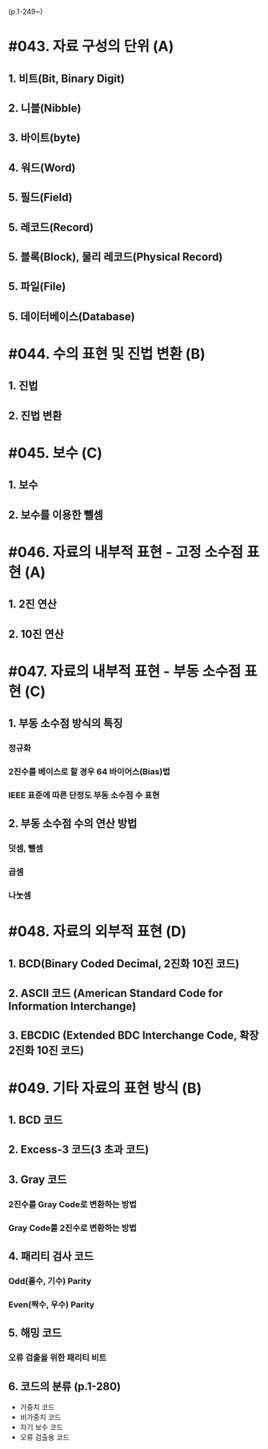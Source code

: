 (p.1-249~)

# #043. 자료 구성의 단위 (A)
## 1. 비트(Bit, Binary Digit)
## 2. 니블(Nibble)
## 3. 바이트(byte)
## 4. 워드(Word)
## 5. 필드(Field)
## 5. 레코드(Record)
## 5. 블록(Block), 물리 레코드(Physical Record)
## 5. 파일(File)
## 5. 데이터베이스(Database)


# #044. 수의 표현 및 진법 변환 (B)
## 1. 진법
## 2. 진법 변환


# #045. 보수 (C)
## 1. 보수
## 2. 보수를 이용한 뺄셈


# #046. 자료의 내부적 표현 - 고정 소수점 표현 (A)
## 1. 2진 연산
## 2. 10진 연산


# #047. 자료의 내부적 표현 - 부동 소수점 표현 (C)
## 1. 부동 소수점 방식의 특징
### 정규화
### 2진수를 베이스로 할 경우 64 바이어스(Bias)법
### IEEE 표준에 따른 단정도 부동 소수점 수 표현
## 2. 부동 소수점 수의 연산 방법
### 덧셈, 뺄셈
### 곱셈
### 나눗셈


# #048. 자료의 외부적 표현 (D)
## 1. BCD(Binary Coded Decimal, 2진화 10진 코드)
## 2. ASCII 코드 (American Standard Code for Information Interchange)
## 3. EBCDIC (Extended BDC Interchange Code, 확장 2진화 10진 코드)


# #049. 기타 자료의 표현 방식 (B)
## 1. BCD 코드
## 2. Excess-3 코드(3 초과 코드)
## 3. Gray 코드
### 2진수를 Gray Code로 변환하는 방법
### Gray Code를 2진수로 변환하는 방법
## 4. 패리티 검사 코드
### Odd(홀수, 기수) Parity
### Even(짝수, 우수) Parity
## 5. 해밍 코드
### 오류 검출을 위한 패리티 비트
## 6. 코드의 분류 (p.1-280)
- 가중치 코드
- 비가중치 코드
- 자기 보수 코드
- 오류 검출용 코드